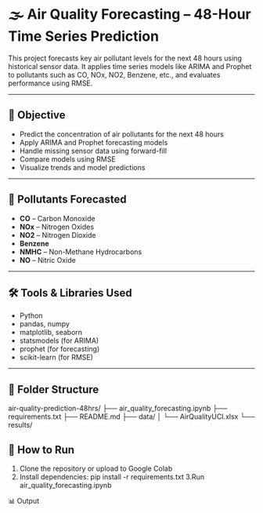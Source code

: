 # 🌫️ Air Quality Forecasting – 48-Hour Time Series Prediction

This project forecasts key air pollutant levels for the next 48 hours using historical sensor data. It applies time series models like ARIMA and Prophet to pollutants such as CO, NOx, NO2, Benzene, etc., and evaluates performance using RMSE.

---

## 🎯 Objective

- Predict the concentration of air pollutants for the next 48 hours
- Apply ARIMA and Prophet forecasting models
- Handle missing sensor data using forward-fill
- Compare models using RMSE
- Visualize trends and model predictions

---

## 🧪 Pollutants Forecasted

- **CO** – Carbon Monoxide
- **NOx** – Nitrogen Oxides
- **NO2** – Nitrogen Dioxide
- **Benzene**
- **NMHC** – Non-Methane Hydrocarbons
- **NO** – Nitric Oxide

---

## 🛠️ Tools & Libraries Used

- Python
- pandas, numpy
- matplotlib, seaborn
- statsmodels (for ARIMA)
- prophet (for forecasting)
- scikit-learn (for RMSE)

---

## 📁 Folder Structure

air-quality-prediction-48hrs/
├── air_quality_forecasting.ipynb
├── requirements.txt
├── README.md
├── data/
│ └── AirQualityUCI.xlsx
└── results/
## 🚀 How to Run

1. Clone the repository or upload to Google Colab
2. Install dependencies:
pip install -r requirements.txt
3.Run air_quality_forecasting.ipynb

📊 Output 




